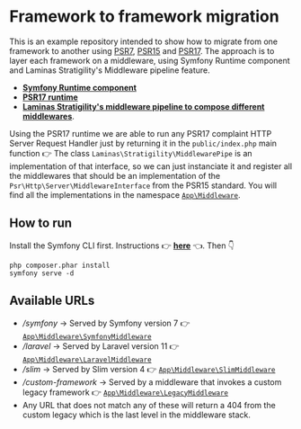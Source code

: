 # Framework to framework migration

This is an example repository intended to show how to migrate from one framework to another using [PSR7](https://www.php-fig.org/psr/psr-7/), [PSR15](https://www.php-fig.org/psr/psr-15/) and [PSR17](https://www.php-fig.org/psr/psr-17/). The approach is
to layer each framework on a middleware, using Symfony Runtime component and Laminas Stratigility's Middleware pipeline feature.

* **[Symfony Runtime component](https://symfony.com/doc/current/components/runtime.html)**
* **[PSR17 runtime](https://github.com/php-runtime/psr-17)**
* **[Laminas Stratigility's middleware pipeline to compose different middlewares](https://docs.laminas.dev/laminas-stratigility/v4/executing-middleware/)**.

Using the PSR17 runtime we are able to run any PSR17 complaint HTTP Server Request Handler just by returning it in the `public/index.php` main function 👉 The class `Laminas\Stratigility\MiddlewarePipe` is an implementation of that interface, so we can just instanciate it and register all the middlewares that should be an implementation of the `Psr\Http\Server\MiddlewareInterface` from the PSR15 standard. You will find all the implementations in the namespace [`App\Middleware`](src/Middleware).

## How to run

Install the Symfony CLI first. Instructions 👉 **[here](https://symfony.com/download#step-1-install-symfony-cli)** 👈. Then 👇

    php composer.phar install
    symfony serve -d

## Available URLs

* _/symfony_ -> Served by Symfony version 7 👉 [`App\Middleware\SymfonyMiddleware`](src/Middleware/SymfonyMiddleware.php)
* _/laravel_ -> Served by Laravel version 11 👉 [`App\Middleware\LaravelMiddleware`](src/Middleware/LaravelMiddleware.php)
* _/slim_ -> Served by Slim version 4 👉 [`App\Middleware\SlimMiddleware`](src/Middleware/SlimMiddleware.php)
* _/custom-framework_ -> Served by a middleware that invokes a custom legacy framework 👉 [`App\Middleware\LegacyMiddleware`](src/Middleware/LegacyFramework.php)
* Any URL that does not match any of these will return a 404 from the custom legacy which is the last level in the middleware stack.
